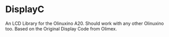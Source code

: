 DisplayC
========

An LCD Library for the Olinuxino A20. Should work with any other Olinuxino too.
Based on the Original Display Code from Olimex.
